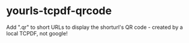 # yourls-tcpdf-qrcode
Add ".qr" to short URLs to display the shorturl's QR code - created by a local TCPDF, not google!
